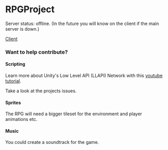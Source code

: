 # RPGProject

Server status: offline. (In the future you will know on the client if the main server is down.)

[Client](https://github.com/valkyrienyanko/RPGProject/releases)

### Want to help contribute?

#### Scripting
Learn more about Unity's Low Level API (LLAPI) Network with this [youtube tutorial](https://www.youtube.com/watch?v=qGkkaNkq8co).

Take a look at the projects issues.

#### Sprites
The RPG will need a bigger tileset for the environment and player animations etc.

#### Music
You could create a soundtrack for the game.
